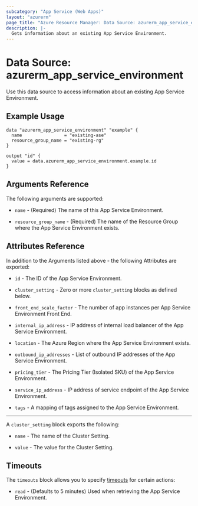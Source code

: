```yaml
---
subcategory: "App Service (Web Apps)"
layout: "azurerm"
page_title: "Azure Resource Manager: Data Source: azurerm_app_service_environment"
description: |-
  Gets information about an existing App Service Environment.
---
```


# Data Source: azurerm_app_service_environment

Use this data source to access information about an existing App Service Environment.

## Example Usage

```hcl
data "azurerm_app_service_environment" "example" {
  name                = "existing-ase"
  resource_group_name = "existing-rg"
}

output "id" {
  value = data.azurerm_app_service_environment.example.id
}
```

## Arguments Reference

The following arguments are supported:

* `name` - (Required) The name of this App Service Environment.

* `resource_group_name` - (Required) The name of the Resource Group where the App Service Environment exists.

## Attributes Reference

In addition to the Arguments listed above - the following Attributes are exported:

* `id` - The ID of the App Service Environment.

* `cluster_setting` - Zero or more `cluster_setting` blocks as defined below.

* `front_end_scale_factor` - The number of app instances per App Service Environment Front End.

* `internal_ip_address` - IP address of internal load balancer of the App Service Environment.

* `location` - The Azure Region where the App Service Environment exists.

* `outbound_ip_addresses` - List of outbound IP addresses of the App Service Environment.

* `pricing_tier` - The Pricing Tier (Isolated SKU) of the App Service Environment.

* `service_ip_address` - IP address of service endpoint of the App Service Environment.

* `tags` - A mapping of tags assigned to the App Service Environment.

---

A `cluster_setting` block exports the following:

* `name` - The name of the Cluster Setting.

* `value` - The value for the Cluster Setting.


## Timeouts

The `timeouts` block allows you to specify [timeouts](https://www.terraform.io/language/resources/syntax#operation-timeouts) for certain actions:

- `read` - (Defaults to 5 minutes) Used when retrieving the App Service Environment.
